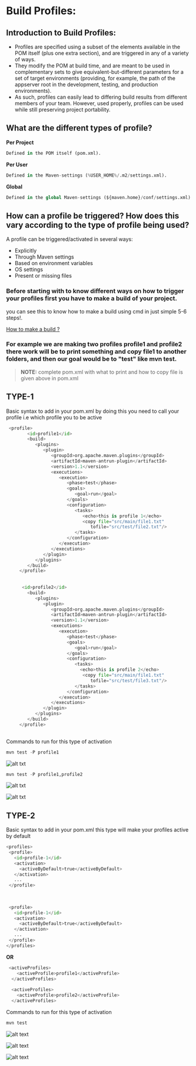 # Build Profiles:
## Introduction to Build Profiles:
+  Profiles are specified using a subset of the elements available in the POM itself (plus one extra section), and are triggered in any of a variety of ways.
+  They modify the POM at build time, and are meant to be used in complementary sets to give equivalent-but-different parameters for a set of target environments (providing, for example, the path of the appserver root in the development, testing, and production environments).
+  As such, profiles can easily lead to differing build results from different members of your team. However, used properly, profiles can be used while still preserving project portability. 

## What are the different types of profile? 
**Per Project**
 ```python
 Defined in the POM itself (pom.xml).
 ```

**Per User**
```python
Defined in the Maven-settings (%USER_HOME%/.m2/settings.xml).
```

**Global**
```python
Defined in the global Maven-settings (${maven.home}/conf/settings.xml).
```

## How can a profile be triggered? How does this vary according to the type of profile being used?

A profile can be triggered/activated in several ways:
+ Explicitly
+ Through Maven settings
+ Based on environment variables
+ OS settings
+ Present or missing files

### Before starting with to know different ways on how to trigger your profiles first you have to make a build of your project.
you can see this to know how to make a build using cmd in just simple 5-6 steps!.

[How to make a build ?](/cmd/readme.md)

### For example we are making two profiles profile1 and profile2 there work will be to print something and copy file1 to another folders, and then our goal would be to "test"  like mvn test.

> **NOTE:** complete pom.xml with what to print and how to copy file is given above in pom.xml

## TYPE-1

 Basic syntax to add in your pom.xml
 by doing this you need to call your profile i.e which profile you to be active
 
 
 ```python
  <profile>
         <id>profile1</id>
         <build>
            <plugins>
               <plugin>
                  <groupId>org.apache.maven.plugins</groupId>
                  <artifactId>maven-antrun-plugin</artifactId>
                  <version>1.1</version>
                  <executions>
                     <execution>
                        <phase>test</phase>
                        <goals>
                           <goal>run</goal>
                        </goals>
                        <configuration>
                           <tasks>
                              <echo>this is profile 1</echo>
                              <copy file="src/main/file1.txt"
                                 tofile="src/test/file2.txt"/>
                           </tasks>
                        </configuration>
                     </execution>
                  </executions>
               </plugin>
            </plugins>
         </build>
      </profile>
      
      
       <id>profile2</id>
         <build>
            <plugins>
               <plugin>
                  <groupId>org.apache.maven.plugins</groupId>
                  <artifactId>maven-antrun-plugin</artifactId>
                  <version>1.1</version>
                  <executions>
                     <execution>
                        <phase>test</phase>
                        <goals>
                           <goal>run</goal>
                        </goals>
                        <configuration>
                           <tasks>
                             <echo>this is profile 2</echo>
                              <copy file="src/main/file1.txt"
                                 tofile="src/test/file3.txt"/>
                           </tasks>
                        </configuration>
                     </execution>
                  </executions>
               </plugin>
            </plugins>
         </build>
      </profile>
      
 ```
Commands to run for this type of activation

```python
mvn test -P profile1
```
![alt txt](https://github.com/sumyak/Apache-Maven/blob/master/Build%20Profile/IMAGES/2%20(2).png?raw=true)

```python
mvn test -P profile1,profile2
```

![alt txt](https://github.com/sumyak/Apache-Maven/blob/master/Build%20Profile/IMAGES/4%20(2).png?raw=true)

![alt txt](https://github.com/sumyak/Apache-Maven/blob/master/Build%20Profile/IMAGES/5%20(2).png?raw=true)

## TYPE-2

 Basic syntax to add in your pom.xml 
 this type will make your profiles active by default
 
 ```python
 <profiles>
  <profile>
    <id>profile-1</id>
    <activation>
      <activeByDefault>true</activeByDefault>
    </activation>
    ...
  </profile>
  
  
  
  <profile>
    <id>profile-1</id>
    <activation>
      <activeByDefault>true</activeByDefault>
    </activation>
    ...
  </profile>
</profiles>
 ```
 **OR**
 
```python
 <activeProfiles>
    <activeProfile>profile1</activeProfile>
  </activeProfiles>
  
  <activeProfiles>
    <activeProfile>profile2</activeProfile>
  </activeProfiles>
 ```
 
 Commands to run for this type of activation

```python
mvn test 
```

![alt text](https://github.com/sumyak/Apache-Maven/blob/master/Build%20Profile/IMAGES/5%20(2).png?raw=true)

![alt text](https://github.com/sumyak/Apache-Maven/blob/master/Build%20Profile/IMAGES/6%20(2).png?raw=true)

![alt text](https://github.com/sumyak/Apache-Maven/blob/master/Build%20Profile/IMAGES/7%20(2).png?raw=true)


 




